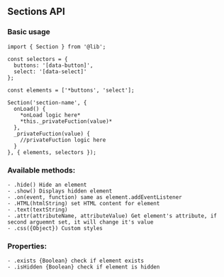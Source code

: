 ## Sections API

### Basic usage

    import { Section } from '@lib';

    const selectors = {
      buttons: '[data-button]',
      select: '[data-select]'
    };

    const elements = ['*buttons', 'select'];

    Section('section-name', {
      onLoad() {
        *onLoad logic here*
        *this._privateFuction(value)*
      },
      _privateFuction(value) {
        //privateFuction logic here
      }
    }, { elements, selectors });

### Available methods:
    - .hide() Hide an element
    - .show() Displays hidden element
    - .on(event, function) same as element.addEventListener
    - .HTML(htmlString) set HTML content for element
    - .text(textString)
    - .attr(attributeName, attributeValue) Get element's attribute, if second arguemnt set, it will change it's value
    - .css({Object}) Custom styles
### Properties:
    - .exists {Boolean} check if element exists
    - .isHidden {Boolean} check if element is hidden
